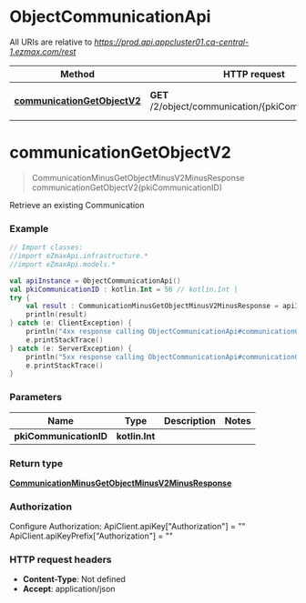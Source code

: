 # ObjectCommunicationApi

All URIs are relative to *https://prod.api.appcluster01.ca-central-1.ezmax.com/rest*

Method | HTTP request | Description
------------- | ------------- | -------------
[**communicationGetObjectV2**](ObjectCommunicationApi.md#communicationGetObjectV2) | **GET** /2/object/communication/{pkiCommunicationID} | Retrieve an existing Communication


<a id="communicationGetObjectV2"></a>
# **communicationGetObjectV2**
> CommunicationMinusGetObjectMinusV2MinusResponse communicationGetObjectV2(pkiCommunicationID)

Retrieve an existing Communication



### Example
```kotlin
// Import classes:
//import eZmaxApi.infrastructure.*
//import eZmaxApi.models.*

val apiInstance = ObjectCommunicationApi()
val pkiCommunicationID : kotlin.Int = 56 // kotlin.Int | 
try {
    val result : CommunicationMinusGetObjectMinusV2MinusResponse = apiInstance.communicationGetObjectV2(pkiCommunicationID)
    println(result)
} catch (e: ClientException) {
    println("4xx response calling ObjectCommunicationApi#communicationGetObjectV2")
    e.printStackTrace()
} catch (e: ServerException) {
    println("5xx response calling ObjectCommunicationApi#communicationGetObjectV2")
    e.printStackTrace()
}
```

### Parameters

Name | Type | Description  | Notes
------------- | ------------- | ------------- | -------------
 **pkiCommunicationID** | **kotlin.Int**|  |

### Return type

[**CommunicationMinusGetObjectMinusV2MinusResponse**](CommunicationMinusGetObjectMinusV2MinusResponse.md)

### Authorization


Configure Authorization:
    ApiClient.apiKey["Authorization"] = ""
    ApiClient.apiKeyPrefix["Authorization"] = ""

### HTTP request headers

 - **Content-Type**: Not defined
 - **Accept**: application/json

